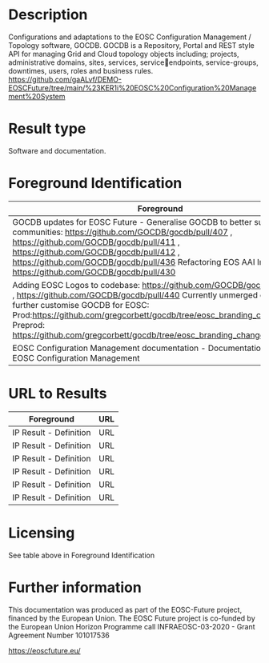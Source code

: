 # Description

Configurations and adaptations to the EOSC Configuration Management / Topology software, GOCDB. GOCDB is a Repository, Portal and REST style API for managing Grid and Cloud topology objects including; projects, administrative domains, sites, services, serviceendpoints, service-groups, downtimes, users, roles and business rules.
https://github.com/gaALvf/DEMO-EOSCFuture/tree/main/%23KER1i%20EOSC%20Configuration%20Management%20System
# Result type

Software and documentation.

# Foreground Identification

| Foreground | IP owner | license|
|------------|----------|--------|
|GOCDB updates for EOSC Future - Generalise GOCDB to better support other communities: https://github.com/GOCDB/gocdb/pull/407 , https://github.com/GOCDB/gocdb/pull/411 , https://github.com/GOCDB/gocdb/pull/412 , https://github.com/GOCDB/gocdb/pull/436 Refactoring EOS AAI Integration: https://github.com/GOCDB/gocdb/pull/430
Adding EOSC Logos to codebase: https://github.com/GOCDB/gocdb/pull/353 , https://github.com/GOCDB/gocdb/pull/440  Currently unmerged changes to further customise GOCDB for EOSC: Prod:https://github.com/gregcorbett/gocdb/tree/eosc_branding_changes , Preprod: https://github.com/gregcorbett/gocdb/tree/eosc_branding_changes_with_oidc |UKRI/STFC |[Apache 2.0](https://www.apache.org/licenses/LICENSE-2.0)|
|EOSC Configuration Management documentation - Documentation about EOSC Configuration Management|UKRI/STFC|[CC-BY 4.0(https://creativecommons.org/licenses/by/4.0/deed.es)|


# URL to Results

| Foreground | URL|
|------------|----------|
|IP Result	- Definition| URL|
|IP Result	- Definition| URL|
|IP Result	- Definition| URL|
|IP Result	- Definition| URL|
|IP Result	- Definition| URL|
|IP Result	- Definition| URL|

# Licensing
See table above in Foreground Identification

# Further information
This documentation was produced as part of the EOSC-Future project, financed by the European Union.
The EOSC Future project is co-funded by the European Union Horizon Programme call INFRAEOSC-03-2020 - Grant Agreement Number 101017536

https://eoscfuture.eu/


